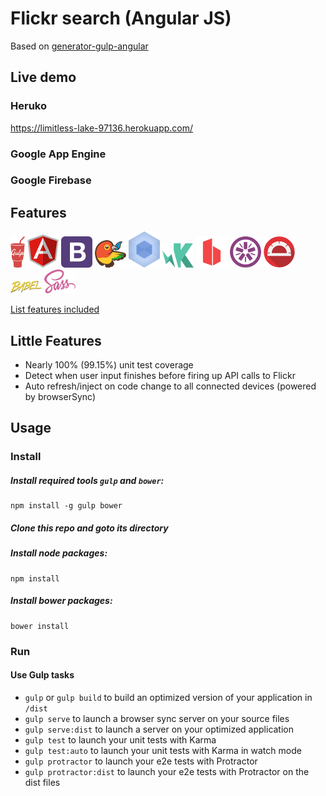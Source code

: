 # Flickr search (Angular JS)

Based on [generator-gulp-angular ](https://github.com/Swiip/generator-gulp-angular/blob/master/README.md)

## Live demo

### Heruko

https://limitless-lake-97136.herokuapp.com/

### Google App Engine


### Google Firebase

## Features

![Logo](docs/assets/gulp.png)
![Logo](docs/assets/angular.png)
![Logo](docs/assets/bootstrap.png)
![Logo](docs/assets/bower.png)
![Logo](docs/assets/webpack.png)
![Logo](docs/assets/karma.png)
![Logo](docs/assets/browsersync.png)
![Logo](docs/assets/jasmine.png)
![Logo](docs/assets/protractor.png)
![Logo](docs/assets/babel.png)
![Logo](docs/assets/sass.png)


[List features included](docs/usage.md#features-included-in-the-gulpfile)

## Little Features

* Nearly 100% (99.15%) unit test coverage
* Detect when user input finishes before firing up API calls to Flickr
* Auto refresh/inject on code change to all connected devices (powered by browserSync)

## Usage

### Install

##### Install required tools `gulp` and `bower`:
```
npm install -g gulp bower
```

##### Clone this repo and goto its directory

##### Install node packages:
```
npm install
```

##### Install bower packages:
```
bower install
```

### Run

#### Use Gulp tasks

* `gulp` or `gulp build` to build an optimized version of your application in `/dist`
* `gulp serve` to launch a browser sync server on your source files
* `gulp serve:dist` to launch a server on your optimized application
* `gulp test` to launch your unit tests with Karma
* `gulp test:auto` to launch your unit tests with Karma in watch mode
* `gulp protractor` to launch your e2e tests with Protractor
* `gulp protractor:dist` to launch your e2e tests with Protractor on the dist files

